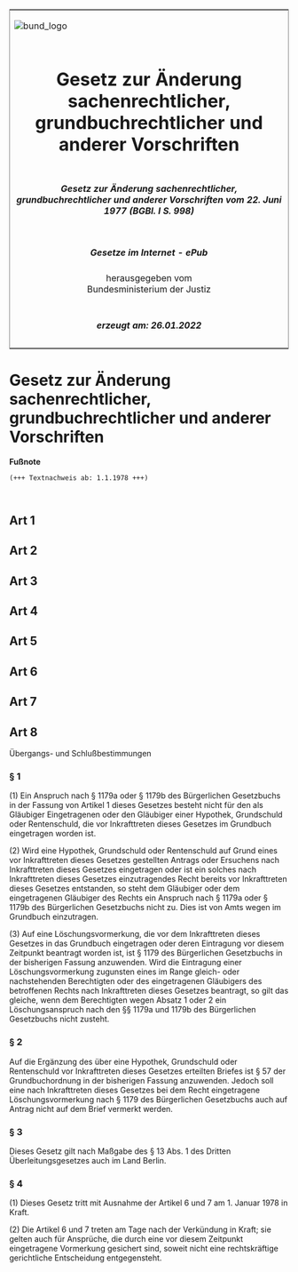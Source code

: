 <span id="DECKBLATT.html"></span>

<table border="0" frame="border" width="100%">

<tr valign="top">

<td align="left">

![bund\_logo](BfJ_2021_Web_de_de.gif)

</td>

<td align="right">

 

</td>

</tr>

<tr align="center" valign="middle">

<td colspan="2">

# Gesetz zur Änderung sachenrechtlicher, grundbuchrechtlicher und anderer Vorschriften

</td>

</tr>

<tr align="center" valign="middle">

<td colspan="2">

##### Gesetz zur Änderung sachenrechtlicher, grundbuchrechtlicher und anderer Vorschriften vom 22. Juni 1977 (BGBl. I S. 998)

</td>

</tr>

<tr align="center" valign="middle">

<td colspan="2">

  
  

##### Gesetze im Internet - ePub  
  
herausgegeben vom  
Bundesministerium der Justiz

</td>

</tr>

<tr align="center" valign="bottom">

<td colspan="2">

  
  

##### erzeugt am: 26.01.2022

</td>

</tr>

</table>

<span id="BJNR009989977.html"></span>

# Gesetz zur Änderung sachenrechtlicher, grundbuchrechtlicher und anderer Vorschriften

<div>

  
**Fußnote**

<div class="jnhtml">

<div>

<div class="jurAbsatz">

  

``` 
(+++ Textnachweis ab: 1.1.1978 +++)

 
```

</div>

</div>

</div>

</div>

<span id="BJNR009989977BJNG000100305.html"></span>

## Art 1  

<span id="BJNR009989977BJNG000200305.html"></span>

## Art 2  

<span id="BJNR009989977BJNG000300305.html"></span>

## Art 3  

<span id="BJNR009989977BJNG000400305.html"></span>

## Art 4  

<span id="BJNR009989977BJNG000500305.html"></span>

## Art 5  

<span id="BJNR009989977BJNG000600305.html"></span>

## Art 6  

<span id="BJNR009989977BJNG000700305.html"></span>

## Art 7  

<span id="BJNR009989977BJNG000800305.html"></span>

## Art 8  
Übergangs- und Schlußbestimmungen

<span id="BJNR009989977BJNE000900305.html"></span>

### § 1  

<div>

<div class="jnhtml">

<div>

<div class="jurAbsatz">

(1) Ein Anspruch nach § 1179a oder § 1179b des Bürgerlichen Gesetzbuchs
in der Fassung von Artikel 1 dieses Gesetzes besteht nicht für den als
Gläubiger Eingetragenen oder den Gläubiger einer Hypothek, Grundschuld
oder Rentenschuld, die vor Inkrafttreten dieses Gesetzes im Grundbuch
eingetragen worden ist.

</div>

<div class="jurAbsatz">

(2) Wird eine Hypothek, Grundschuld oder Rentenschuld auf Grund eines
vor Inkrafttreten dieses Gesetzes gestellten Antrags oder Ersuchens nach
Inkrafttreten dieses Gesetzes eingetragen oder ist ein solches nach
Inkrafttreten dieses Gesetzes einzutragendes Recht bereits vor
Inkrafttreten dieses Gesetzes entstanden, so steht dem Gläubiger oder
dem eingetragenen Gläubiger des Rechts ein Anspruch nach § 1179a oder §
1179b des Bürgerlichen Gesetzbuchs nicht zu. Dies ist von Amts wegen im
Grundbuch einzutragen.

</div>

<div class="jurAbsatz">

(3) Auf eine Löschungsvormerkung, die vor dem Inkrafttreten dieses
Gesetzes in das Grundbuch eingetragen oder deren Eintragung vor diesem
Zeitpunkt beantragt worden ist, ist § 1179 des Bürgerlichen Gesetzbuchs
in der bisherigen Fassung anzuwenden. Wird die Eintragung einer
Löschungsvormerkung zugunsten eines im Range gleich- oder nachstehenden
Berechtigten oder des eingetragenen Gläubigers des betroffenen Rechts
nach Inkrafttreten dieses Gesetzes beantragt, so gilt das gleiche, wenn
dem Berechtigten wegen Absatz 1 oder 2 ein Löschungsanspruch nach den §§
1179a und 1179b des Bürgerlichen Gesetzbuchs nicht zusteht.

</div>

</div>

</div>

</div>

<span id="BJNR009989977BJNE001000305.html"></span>

### § 2  

<div>

<div class="jnhtml">

<div>

<div class="jurAbsatz">

Auf die Ergänzung des über eine Hypothek, Grundschuld oder Rentenschuld
vor Inkrafttreten dieses Gesetzes erteilten Briefes ist § 57 der
Grundbuchordnung in der bisherigen Fassung anzuwenden. Jedoch soll eine
nach Inkrafttreten dieses Gesetzes bei dem Recht eingetragene
Löschungsvormerkung nach § 1179 des Bürgerlichen Gesetzbuchs auch auf
Antrag nicht auf dem Brief vermerkt werden.

</div>

</div>

</div>

</div>

<span id="BJNR009989977BJNE001100305.html"></span>

### § 3  

<div>

<div class="jnhtml">

<div>

<div class="jurAbsatz">

Dieses Gesetz gilt nach Maßgabe des § 13 Abs. 1 des Dritten
Überleitungsgesetzes auch im Land Berlin.

</div>

</div>

</div>

</div>

<span id="BJNR009989977BJNE001200305.html"></span>

### § 4  

<div>

<div class="jnhtml">

<div>

<div class="jurAbsatz">

(1) Dieses Gesetz tritt mit Ausnahme der Artikel 6 und 7 am 1. Januar
1978 in Kraft.

</div>

<div class="jurAbsatz">

(2) Die Artikel 6 und 7 treten am Tage nach der Verkündung in Kraft; sie
gelten auch für Ansprüche, die durch eine vor diesem Zeitpunkt
eingetragene Vormerkung gesichert sind, soweit nicht eine rechtskräftige
gerichtliche Entscheidung entgegensteht.

</div>

</div>

</div>

</div>
